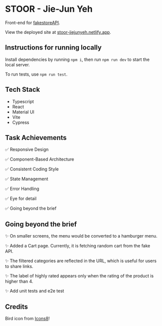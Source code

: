 # STOOR - Jie-Jun Yeh

Front-end for [fakestoreAPI](https://fakestoreapi.com/docs).

View the deployed site at [stoor-jiejunyeh.netlify.app](https://stoor-jiejunyeh.netlify.app/).

## Instructions for running locally

Install dependencies by running `npm i`, then run `npm run dev` to start the local server.

To run tests, use `npm run test`.

## Tech Stack

- Typescript
- React
- Material UI
- Vite
- Cypress

## Task Achievements

✅ Responsive Design

✅ Component-Based Architecture

✅ Consistent Coding Style

✅ State Management

✅ Error Handling

✅ Eye for detail

✅ Going beyond the brief

## Going beyond the brief

✨ On smaller screens, the menu would be converted to a hamburger menu.

✨ Added a Cart page. Currently, it is fetching random cart from the fake API.

✨ The filtered categories are reflected in the URL, which is useful for users to share links.

✨ The label of highly rated appears only when the rating of the product is higher than 4.

✨ Add unit tests and e2e test

## Credits

Bird icon from [Icons8](https://icons8.com/icon/sOIcBVC4zm7T/bird)!
